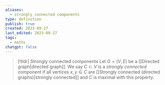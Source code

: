 ```yaml
---
aliases:
  - strongly connected components
type: definition
publish: true
created: 2023-09-27
last_edited: 2023-09-27
tags:
  - maths
chatgpt: false
---
```

> [!tldr] Strongly connected components
> Let $G = (V,E)$ be a [[Directed graph|directed graph]]. We say $C \subset V$ is a *strongly connected component* if all vertices $x,y \in C$ are [[Strongly connected (directed graphs)|strongly connected]] and $C$ is maximal with this property.  
